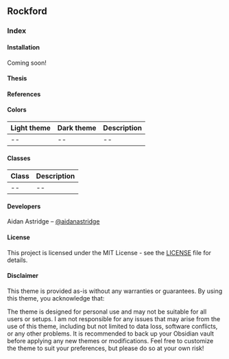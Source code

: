 
## Rockford

### Index

#### Installation

Coming soon!

#### Thesis

#### References

#### Colors

|Light theme|Dark theme|Description|
|--|--|--|
|--|--|--|

#### Classes

|Class|Description
|--|--|
|--|--|

#### Developers

Aidan Astridge – [@aidanastridge](https://github.com/aidanastridge)

#### License

This project is licensed under the MIT License - see the [LICENSE](https://github.com/aidanastridge/obsidian-nutmeg/blob/master/LICENSE) file for details.

#### Disclaimer

This theme is provided as-is without any warranties or guarantees. By using this theme, you acknowledge that:

The theme is designed for personal use and may not be suitable for all users or setups.
I am not responsible for any issues that may arise from the use of this theme, including but not limited to data loss, software conflicts, or any other problems.
It is recommended to back up your Obsidian vault before applying any new themes or modifications.
Feel free to customize the theme to suit your preferences, but please do so at your own risk!
